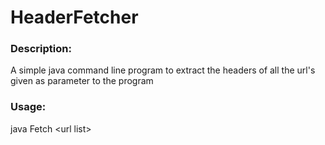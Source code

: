 HeaderFetcher
=============

<h3>Description:</h3>
A simple java command line program to extract the headers of all the url's given as parameter to the program

<h3>Usage:</h3>
java Fetch &lt;url list&gt;
